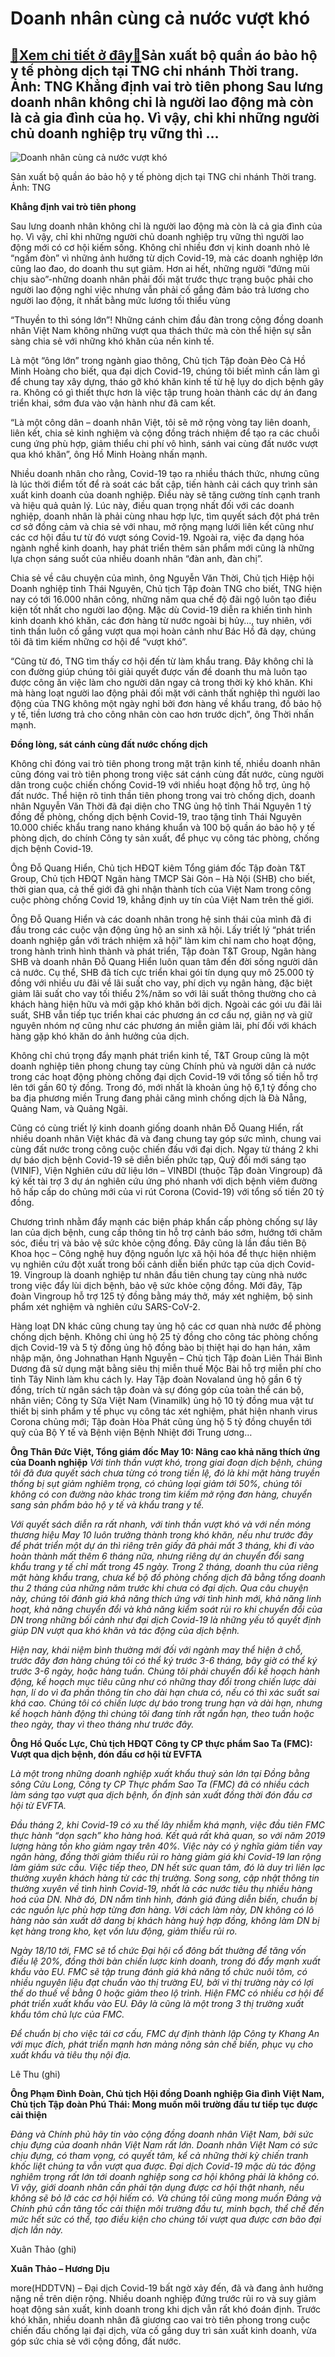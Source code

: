 Doanh nhân cùng cả nước vượt khó
================================

[:gift:Xem chi tiết ở đây:gift:](https://hddtvn.com/doanh-nhan-cung-ca-nuoc-vuot-kho/)Sản xuất bộ quần áo bảo hộ y tế phòng dịch tại TNG chi nhánh Thời trang. Ảnh: TNG Khẳng định vai trò tiên phong Sau lưng doanh nhân không chỉ là người lao động mà còn là cả gia đình của họ. Vì vậy, chỉ khi những người chủ doanh nghiệp trụ vững thì …
---------------------------------------------------------------------------------------------------------------------------------------------------------------------------------------------------------------------------------------------------------





![Doanh nhân cùng cả nước vượt khó](https://hddtvn.com/wp-content/uploads/2021/01/1914_12-_tng17.jpg "Doanh nhân cùng cả nước vượt khó")


Sản xuất bộ quần áo bảo hộ y tế phòng dịch tại TNG chi nhánh Thời trang. Ảnh: TNG



**Khẳng định vai trò tiên phong**


Sau lưng doanh nhân không chỉ là người lao động mà còn là cả gia đình của họ. Vì vậy, chỉ khi những người chủ doanh nghiệp trụ vững thì người lao động mới có cơ hội kiếm sống. Không chỉ nhiều đơn vị kinh doanh nhỏ lẻ “ngấm đòn” vì những ảnh hưởng từ dịch Covid-19, mà các doanh nghiệp lớn cũng lao đao, do doanh thu sụt giảm. Hơn ai hết, những người “đứng mũi chịu sào”-những doanh nhân phải đối mặt trước thực trạng buộc phải cho người lao động nghỉ việc nhưng vẫn phải cố gắng đảm bảo trả lương cho người lao động, ít nhất bằng mức lương tối thiểu vùng


“Thuyền to thì sóng lớn”! Những cánh chim đầu đàn trong cộng đồng doanh nhân Việt Nam không những vượt qua thách thức mà còn thể hiện sự sẵn sàng chia sẻ với những khó khăn của nền kinh tế.


Là một “ông lớn” trong ngành giao thông, Chủ tịch Tập đoàn Đèo Cả Hồ Minh Hoàng cho biết, qua đại dịch Covid-19, chúng tôi biết mình cần làm gì để chung tay xây dựng, tháo gỡ khó khăn kinh tế từ hệ lụy do dịch bệnh gây ra. Không có gì thiết thực hơn là việc tập trung hoàn thành các dự án đang triển khai, sớm đưa vào vận hành như đã cam kết.


“Là một công dân – doanh nhân Việt, tôi sẽ mở rộng vòng tay liên doanh, liên kết, chia sẻ kinh nghiệm và cộng đồng trách nhiệm để tạo ra các chuỗi cung ứng phù hợp, giảm thiểu chi phí vô hình, sánh vai cùng đất nước vượt qua khó khăn”, ông Hồ Minh Hoàng nhấn mạnh.


Nhiều doanh nhân cho rằng, Covid-19 tạo ra nhiều thách thức, nhưng cũng là lúc thời điểm tốt để rà soát các bất cập, tiến hành cải cách quy trình sản xuất kinh doanh của doanh nghiệp. Điều này sẽ tăng cường tính cạnh tranh và hiệu quả quản lý. Lúc này, điều quan trọng nhất đối với các doanh nghiệp, doanh nhân là phải cùng nhau hợp lực, tìm quyết sách đột phá trên cơ sở đồng cảm và chia sẻ với nhau, mở rộng mạng lưới liên kết cũng như các cơ hội đầu tư từ đó vượt sóng Covid-19. Ngoài ra, việc đa dạng hóa ngành nghề kinh doanh, hay phát triển thêm sản phẩm mới cũng là những lựa chọn sáng suốt của nhiều doanh nhân “đàn anh, đàn chị”.


Chia sẻ về câu chuyện của mình, ông Nguyễn Văn Thời, Chủ tịch Hiệp hội Doanh nghiệp tỉnh Thái Nguyên, Chủ tịch Tập đoàn TNG cho biết, TNG hiện nay có tới 16.000 nhân công, những năm qua chế độ đãi ngộ luôn tạo điều kiện tốt nhất cho người lao động. Mặc dù Covid-19 diễn ra khiến tình hình kinh doanh khó khăn, các đơn hàng từ nước ngoài bị hủy…, tuy nhiên, với tinh thần luôn cố gắng vượt qua mọi hoàn cảnh như Bác Hồ đã dạy, chúng tôi đã tìm kiếm những cơ hội để “vượt khó”.


“Cũng từ đó, TNG tìm thấy cơ hội đến từ làm khẩu trang. Đây không chỉ là con đường giúp chúng tôi giải quyết được vấn đề doanh thu mà luôn tạo được công ăn việc làm cho người dân ngay cả trong thời kỳ khó khăn. Khi mà hàng loạt người lao động phải đối mặt với cảnh thất nghiệp thì người lao động của TNG không một ngày nghỉ bởi đơn hàng về khẩu trang, đồ bảo hộ y tế, tiền lương trả cho công nhân còn cao hơn trước dịch”, ông Thời nhấn mạnh.


**Đồng lòng, sát cánh cùng đất nước chống dịch**


Không chỉ đóng vai trò tiên phong trong mặt trận kinh tế, nhiều doanh nhân cũng đóng vai trò tiên phong trong việc sát cánh cùng đất nước, cùng người dân trong cuộc chiến chống Covid-19 với nhiều hoạt động hỗ trợ, ủng hộ đất nước. Thể hiện rõ tinh thần tiên phong trong vai trò chống dịch, doanh nhân Nguyễn Văn Thời đã đại diện cho TNG ủng hộ tỉnh Thái Nguyên 1 tỷ đồng để phòng, chống dịch bệnh Covid-19, trao tặng tỉnh Thái Nguyên 10.000 chiếc khẩu trang nano kháng khuẩn và 100 bộ quần áo bảo hộ y tế phòng dịch, do chính Công ty sản xuất, để phục vụ công tác phòng, chống dịch bệnh Covid-19.


Ông Đỗ Quang Hiển, Chủ tịch HĐQT kiêm Tổng giám đốc Tập đoàn T&T Group, Chủ tịch HĐQT Ngân hàng TMCP Sài Gòn – Hà Nội (SHB) cho biết, thời gian qua, cả thế giới đã ghi nhận thành tích của Việt Nam trong công cuộc phòng chống Covid 19, khẳng định uy tín của Việt Nam trên thế giới.


Ông Đỗ Quang Hiển và các doanh nhân trong hệ sinh thái của mình đã đi đầu trong các cuộc vận động ủng hộ an sinh xã hội. Lấy triết lý “phát triển doanh nghiệp gắn với trách nhiệm xã hội” làm kim chỉ nam cho hoạt động, trong hành trình hình thành và phát triển, Tập đoàn T&T Group, Ngân hàng SHB và doanh nhân Đỗ Quang Hiển luôn quan tâm đến đời sống người dân cả nước. Cụ thể, SHB đã tích cực triển khai gói tín dụng quy mô 25.000 tỷ đồng với nhiều ưu đãi về lãi suất cho vay, phí dịch vụ ngân hàng, đặc biệt giảm lãi suất cho vay tối thiểu 2%/năm so với lãi suất thông thường cho cả khách hàng hiện hữu và mới gặp khó khăn bởi dịch. Ngoài các gói ưu đãi lãi suất, SHB vẫn tiếp tục triển khai các phương án cơ cấu nợ, giãn nợ và giữ nguyên nhóm nợ cũng như các phương án miễn giảm lãi, phí đối với khách hàng gặp khó khăn do ảnh hưởng của dịch.


Không chỉ chú trọng đẩy mạnh phát triển kinh tế, T&T Group cũng là một doanh nghiệp tiên phong chung tay cùng Chính phủ và người dân cả nước trong các hoạt động phòng chống đại dịch Covid-19 với tổng số tiền hỗ trợ lên tới gần 60 tỷ đồng. Trong đó, mới nhất là khoản ủng hộ 6,1 tỷ đồng cho ba địa phương miền Trung đang phải căng mình chống dịch là Đà Nẵng, Quảng Nam, và Quảng Ngãi.


Cũng có cùng triết lý kinh doanh giống doanh nhân Đỗ Quang Hiển, rất nhiều doanh nhân Việt khác đã và đang chung tay góp sức mình, chung vai cùng đất nước trong công cuộc chiến đấu với đại dịch. Ngay từ tháng 2 khi dự báo dịch bệnh Covid-19 sẽ diễn biến phức tạp, Quỹ đổi mới sáng tạo (VINIF), Viện Nghiên cứu dữ liệu lớn – VINBDI (thuộc Tập đoàn Vingroup) đã ký kết tài trợ 3 dự án nghiên cứu ứng phó nhanh với dịch bệnh viêm đường hô hấp cấp do chủng mới của vi rút Corona (Covid-19) với tổng số tiền 20 tỷ đồng.


Chương trình nhằm đẩy mạnh các biện pháp khẩn cấp phòng chống sự lây lan của dịch bệnh, cung cấp thông tin hỗ trợ cảnh báo sớm, hướng tới chăm sóc, điều trị và bảo vệ sức khỏe cộng đồng. Đây cũng là lần đầu tiên Bộ Khoa học – Công nghệ huy động nguồn lực xã hội hóa để thực hiện nhiệm vụ nghiên cứu đột xuất trong bối cảnh diễn biến phức tạp của dịch Covid-19. Vingroup là doanh nghiệp tư nhân đầu tiên chung tay cùng nhà nước trong việc đẩy lùi dịch bệnh, bảo vệ sức khỏe cộng đồng. Mới đây, Tập đoàn Vingroup hỗ trợ 125 tỷ đồng bằng máy thở, máy xét nghiệm, bộ sinh phẩm xét nghiệm và nghiên cứu SARS-CoV-2.


Hàng loạt DN khác cũng chung tay ủng hộ các cơ quan nhà nước để phòng chống dịch bệnh. Không chỉ ủng hộ 25 tỷ đồng cho công tác phòng chống dịch Covid-19 và 5 tỷ đồng ủng hộ đồng bào bị thiệt hại do hạn hán, xâm nhập mặn, ông Johnathan Hạnh Nguyễn – Chủ tịch Tập đoàn Liên Thái Bình Dương đã sử dụng mặt bằng siêu thị miễn thuế Mộc Bài hỗ trợ miễn phí cho tỉnh Tây Ninh làm khu cách ly. Hay Tập đoàn Novaland ủng hộ gần 6 tỷ đồng, trích từ ngân sách tập đoàn và sự đóng góp của toàn thể cán bộ, nhân viên; Công ty Sữa Việt Nam (Vinamilk) ủng hộ 10 tỷ đồng mua vật tư thiết bị sinh phẩm y tế phục vụ công tác xét nghiệm, phát hiện nhanh virus Corona chủng mới; Tập đoàn Hòa Phát cũng ủng hộ 5 tỷ đồng chuyển tới quỹ của Bộ Y tế và Bệnh viện Bệnh Nhiệt đới Trung ương…





**Ông Thân Đức Việt, Tổng giám đốc May 10: Nâng cao khả năng thích ứng của Doanh nghiệp** 
*Với tinh thần vượt khó, trong giai đoạn dịch bệnh, chúng tôi đã đưa quyết sách chưa từng có trong tiền lệ, đó là khi mặt hàng truyền thống bị sụt giảm nghiêm trọng, có chủng loại giảm tới 50%, chúng tôi không có con đường nào khác trong tìm kiếm mở rộng đơn hàng, chuyển sang sản phẩm bảo hộ y tế và khẩu trang y tế.*


*Với quyết sách diễn ra rất nhanh, với tinh thần vượt khó và với nền móng thương hiệu May 10 luôn trưởng thành trong khó khăn, nếu như trước đây để phát triển một dự án thì riêng trên giấy đã phải mất 3 tháng, khi đi vào hoàn thành mất thêm 6 tháng nữa, nhưng riêng dự án chuyển đổi sang khẩu trang y tế chỉ mất trong 45 ngày. Trong 2 tháng, doanh thu của riêng mặt hàng khẩu trang, chưa kể bộ đồ phòng chống dịch đã bằng tổng doanh thu 2 tháng của những năm trước khi chưa có đại dịch. Qua câu chuyện này, chúng tôi đánh giá khả năng thích ứng với tình hình mới, khả năng linh hoạt, khả năng chuyển đổi và khả năng kiểm soát rủi ro khi chuyển đổi của DN trong những bối cảnh như đại dịch Covid-19 là những yếu tố quyết định giúp DN vượt qua khó khăn và tác động của dịch bệnh.*


*Hiện nay, khái niệm bình thường mới đối với ngành may thể hiện ở chỗ, trước đây đơn hàng chúng tôi có thể ký trước 3-6 tháng, bây giờ có thể ký trước 3-6 ngày, hoặc hàng tuần. Chúng tôi phải chuyển đổi kế hoạch hành động, kế hoạch mục tiêu cũng như có những thay đổi trong chiến lược dài hạn, lí do vì đa phần thông tin cho dài hạn chưa có, nếu có thì xác suất sai khá cao. Chúng tôi có chiến lược dự báo trong trung hạn và dài hạn, nhưng kế hoạch hành động thì chúng tôi đang tính rất ngắn hạn, theo tuần hoặc theo ngày, thay vì theo tháng như trước đây.*


**Ông Hồ Quốc Lực, Chủ tịch HĐQT Công ty CP thực phẩm Sao Ta (FMC): Vượt qua dịch bệnh, đón đầu cơ hội từ EVFTA**


*Là một trong những doanh nghiệp xuất khẩu thuỷ sản lớn tại Đồng bằng sông Cửu Long, Công ty CP Thực phẩm Sao Ta (FMC) đã có nhiều cách làm sáng tạo vượt qua dịch bệnh, ổn định sản xuất đồng thời đón đầu cơ hội từ EVFTA.*


*Đầu tháng 2, khi Covid-19 có xu thế lây nhiễm khá mạnh, việc đầu tiên FMC thực hành “dọn sạch” kho hàng hoá. Kết quả rất khả quan, so với năm 2019 lượng hàng tồn kho giảm ngay trên 40%. Việc này có ý nghĩa giảm tiền vay ngân hàng, đồng thời giảm thiểu rủi ro hàng giảm giá khi Covid-19 lan rộng làm giảm sức cầu. Việc tiếp theo, DN hết sức quan tâm, đó là duy trì liên lạc thường xuyên khách hàng từ các thị trường. Song song, cập nhật thông tin thường xuyên về tình hình Covid-19, nhất là các nước tiêu thụ nhiều hàng hoá của DN. Nhờ đó, DN nắm tình hình, đánh giá đúng diễn biến, chuẩn bị các nguồn lực phù hợp từng đơn hàng. Với cách làm này, DN không có lô hàng nào sản xuất dở dang bị khách hàng huỷ hợp đồng, không làm DN bị kẹt hàng trong kho, kẹt vốn lưu động, giảm thiểu rủi ro.*


*Ngày 18/10 tới, FMC sẽ tổ chức Đại hội cổ đông bất thường để tăng vốn điều lệ 20%, đồng thời bàn chiến lược kinh doanh, trong đó đẩy mạnh xuất khẩu vào EU. FMC sẽ tập trung đánh giá khả năng tổ chức nuôi tôm, có nhiều nguyên liệu đạt chuẩn vào thị trường EU, bởi vì thị trường này có lợi thế do thuế về bằng 0 hoặc giảm theo lộ trình. Hiện FMC có nhiều cơ hội để phát triển xuất khẩu vào EU. Đây là cũng là một trong 3 thị trường xuất khẩu tôm chủ lực của FMC.*


*Để chuẩn bị cho việc tái cơ cấu, FMC dự định thành lập Công ty Khang An với mục đích, phát triển mạnh hơn mảng nông sản chế biến, phục vụ cho xuất khẩu và tiêu thụ nội địa.*


Lê Thu (ghi)


**Ông Phạm Đình Đoàn, Chủ tịch Hội đồng Doanh nghiệp Gia đình Việt Nam, Chủ tịch Tập đoàn Phú Thái: Mong muốn môi trường đầu tư tiếp tục được cải thiện**


*Đảng và Chính phủ hãy tin vào cộng đồng doanh nhân Việt Nam, bởi sức chịu đựng của doanh nhân Việt Nam rất lớn. Doanh nhân Việt Nam có sức chịu đựng, có tham vọng, có quyết tâm, kể cả những thời kỳ chiến tranh khốc liệt chúng ta vẫn vượt qua được. Đại dịch Covid-19 mặc dù tác động nghiêm trọng rất lớn tới doanh nghiệp song cơ hội không phải là không có. Vì vậy, giới doanh nhân cần phải tận dụng được cơ hội thật nhanh, nếu không sẽ bỏ lỡ các cơ hội hiếm có. Và chúng tôi cũng mong muốn Đảng và Chính phủ cần tăng tốc cải thiện môi trường đầu tư, minh bạch, thể chế đến mức hết sức có thể, tạo điều kiện cho chúng tôi vượt qua được cơn bão đại dịch lần này.*


Xuân Thảo (ghi)







**Xuân Thảo – Hương Dịu**



more(HDDTVN) – Đại dịch Covid-19 bất ngờ xảy đến, đã và đang ảnh hưởng nặng nề trên diện rộng. Nhiều doanh nghiệp đứng trước rủi ro và suy giảm hoạt động sản xuất, kinh doanh trong khi dịch vẫn rất khó đoán định. Trước khó khăn, nhiều doanh nhân đã giương cao vai trò tiên phong trong cuộc chiến đấu chống lại đại dịch, vừa cố gắng duy trì sản xuất kinh doanh, vừa góp sức chia sẻ với cộng đồng, đất nước.

